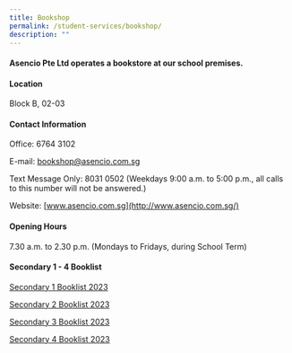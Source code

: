 ```yaml
---
title: Bookshop
permalink: /student-services/bookshop/
description: ""
---
```

#### Asencio Pte Ltd operates a bookstore at our school premises.

#### Location

Block B, 02-03

#### Contact Information

Office: 6764 3102

E-mail: [bookshop@asencio.com.sg](mailto:bookshop@asencio.com.sg)

Text Message Only: 8031 0502 (Weekdays 9:00 a.m. to 5:00 p.m., all calls to this number will not be answered.)

Website: [www.asencio.com.sg](http://www.asencio.com.sg/)

#### Opening Hours

7.30 a.m. to 2.30 p.m. (Mondays to Fridays, during School Term)

#### Secondary 1 - 4 Booklist

[Secondary 1 Booklist 2023](https://drive.google.com/file/d/1KDfjf0UIJbCSYnD66loGzbpoJr1Q4ZXo/view?usp=sharing)

[Secondary 2 Booklist 2023](https://drive.google.com/file/d/1Jhh2jkG2JBk_eDqpZwnzVGJIqFRdd360/view?usp=sharing)

[Secondary 3 Booklist 2023](https://drive.google.com/file/d/1rnM4oejopvMIC8lxvbBVzQKn9eVDWv3D/view?usp=sharing)

[Secondary 4 Booklist 2023](https://drive.google.com/file/d/1FDt1OiyQ7cEe61jLnCWy9isuga439vCf/view?usp=sharing)
